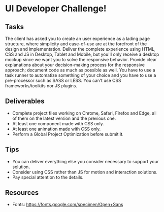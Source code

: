 # UI Developer Challenge!

## Tasks
The client has asked you to create an user experience as a lading page structure, where simplicity and ease-of-use are at the forefront of the design and implementation. Deliver the complete experience using HTML, CSS and JS in Desktop, Tablet and Mobile, but you'll only receive a desktop mockup since we want you to solve the responsive behavior. Provide clear explanations about your decision-making process for the responsive approach; document code as much as possible as well. You have to use a task runner to automatize something of your choice and you have to use a pre-processor such as SASS or LESS. You can't use CSS frameworks/toolkits nor JS plugins.
 
## Deliverables
* Complete project files working on Chrome, Safari, Firefox and Edge, all of them on the latest version and the previous one.
* At least one component made with CSS only.
* At least one animation made with CSS only.
* Perform a Global Project Optimization before submit it.

## Tips
* You can deliver everything else you consider necessary to support your solution.
* Consider using CSS rather than JS for motion and interaction solutions.
* Pay special attention to the details.

## Resources
* Fonts: https://fonts.google.com/specimen/Open+Sans
